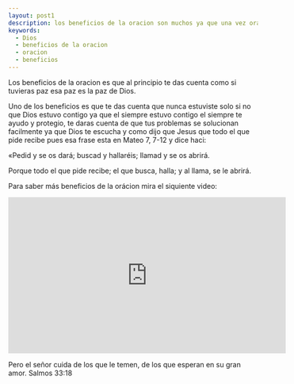 ```yaml
---
layout: post1
description: los beneficios de la oracion son muchos ya que una vez oras tu vida cambiara ya que te daras cuenta que Dios esta contigo, para saber más beneficios mira el articulo.
keywords:
  - Dios
  - beneficios de la oracion
  - oracion 
  - beneficios
---
```


Los beneficios de la oracion es que al principio te das cuenta como si tuvieras paz esa paz es la paz de Dios.

Uno de los beneficios es que te das cuenta que nunca estuviste solo si no que Dios estuvo contigo ya que el siempre estuvo contigo el siempre te ayudo y protegio, te daras cuenta de que tus problemas se solucionan facilmente ya que Dios te escucha y como dijo que Jesus que todo el que pide recibe pues esa frase esta en Mateo 7, 7-12 y dice haci:

«Pedid y se os dará; buscad y hallaréis; llamad y se os abrirá.

Porque todo el que pide recibe; el que busca, halla; y al llama, se le abrirá.

Para saber más beneficios de la orácion mira el siquiente video:

<iframe width="560" height="315" src="https://www.youtube.com/embed/PCJWGMN6TNA" title="YouTube video player" frameborder="0" allow="accelerometer; autoplay; clipboard-write; encrypted-media; gyroscope; picture-in-picture" allowfullscreen></iframe>


Pero el señor cuida de los que le temen, de los que esperan en su gran amor. Salmos 33:18
